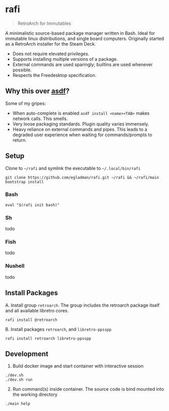 # rafi

> RetroArch for Immutables

A minimalistic source-based package manager written in Bash. Ideal for immutable linux distributions, and single board computers. Originally started as a RetroArch installer for the Steam Deck.

- Does not require elevated privileges.
- Supports installing multiple versions of a package.
- External commands are used sparingly; builtins are used whenever possible.
- Respects the Freedesktop specification.

## Why this over [asdf](https://github.com/asdf-vm/asdf)?

Some of my gripes:

- When auto-complete is enabled `asdf install <name><TAB>` makes network calls. This smells.
- Very loose packaging standards. Plugin quality varies immensely.
- Heavy reliance on external commands and pipes. This leads to a degraded user experience when waiting for commands/prompts to return.

## Setup

Clone to `~/rafi` and symlink the executable to `~/.local/bin/rafi`

```
git clone https://github.com/egladman/rafi.git ~/rafi && ~/rafi/main bootstrap install
```

### Bash

```
eval "$(rafi init bash)"
```

### Sh

todo

### Fish

todo

### Nushell

todo

## Install Packages

A. Install group `retroarch`. The group includes the retroarch package itself and all available libretro cores.

```
rafi install @retroarch
```

B. Install packages `retroarch`, and `libretro-ppsspp`

```
rafi install retroarch libretro-ppsspp
```

## Development

1. Build docker image and start container with interactive session

```
./dev.sh
./dev.sh run
```

2. Run command(s) inside container. The source code is bind mounted into the working directory

```
./main help
```
